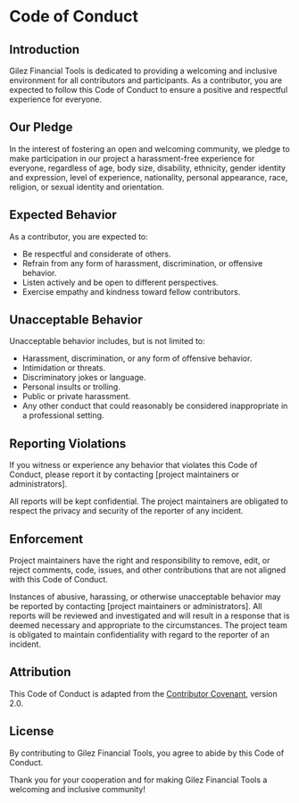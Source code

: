 # Code of Conduct

## Introduction

Gilez Financial Tools is dedicated to providing a welcoming and inclusive environment for all contributors and participants. As a contributor, you are expected to follow this Code of Conduct to ensure a positive and respectful experience for everyone.

## Our Pledge

In the interest of fostering an open and welcoming community, we pledge to make participation in our project a harassment-free experience for everyone, regardless of age, body size, disability, ethnicity, gender identity and expression, level of experience, nationality, personal appearance, race, religion, or sexual identity and orientation.

## Expected Behavior

As a contributor, you are expected to:

- Be respectful and considerate of others.
- Refrain from any form of harassment, discrimination, or offensive behavior.
- Listen actively and be open to different perspectives.
- Exercise empathy and kindness toward fellow contributors.

## Unacceptable Behavior

Unacceptable behavior includes, but is not limited to:

- Harassment, discrimination, or any form of offensive behavior.
- Intimidation or threats.
- Discriminatory jokes or language.
- Personal insults or trolling.
- Public or private harassment.
- Any other conduct that could reasonably be considered inappropriate in a professional setting.

## Reporting Violations

If you witness or experience any behavior that violates this Code of Conduct, please report it by contacting [project maintainers or administrators].

All reports will be kept confidential. The project maintainers are obligated to respect the privacy and security of the reporter of any incident.

## Enforcement

Project maintainers have the right and responsibility to remove, edit, or reject comments, code, issues, and other contributions that are not aligned with this Code of Conduct.

Instances of abusive, harassing, or otherwise unacceptable behavior may be reported by contacting [project maintainers or administrators]. All reports will be reviewed and investigated and will result in a response that is deemed necessary and appropriate to the circumstances. The project team is obligated to maintain confidentiality with regard to the reporter of an incident.

## Attribution

This Code of Conduct is adapted from the [Contributor Covenant](https://www.contributor-covenant.org/version/2/0/code_of_conduct/), version 2.0.

## License

By contributing to Gilez Financial Tools, you agree to abide by this Code of Conduct.

Thank you for your cooperation and for making Gilez Financial Tools a welcoming and inclusive community!
